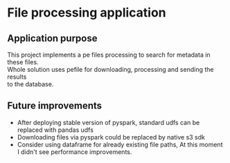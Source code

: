 # File processing application

## Application purpose
This project implements a pe files processing to search for metadata in these files. \
Whole solution uses pefile for downloading, processing and sending the results \
to the database. 

## Future improvements
- After deploying stable version of pyspark, standard udfs can be replaced with pandas udfs
- Downloading files via pyspark could be replaced by native s3 sdk
- Consider using dataframe for already existing file paths, At this moment I didn't see performance improvements.



